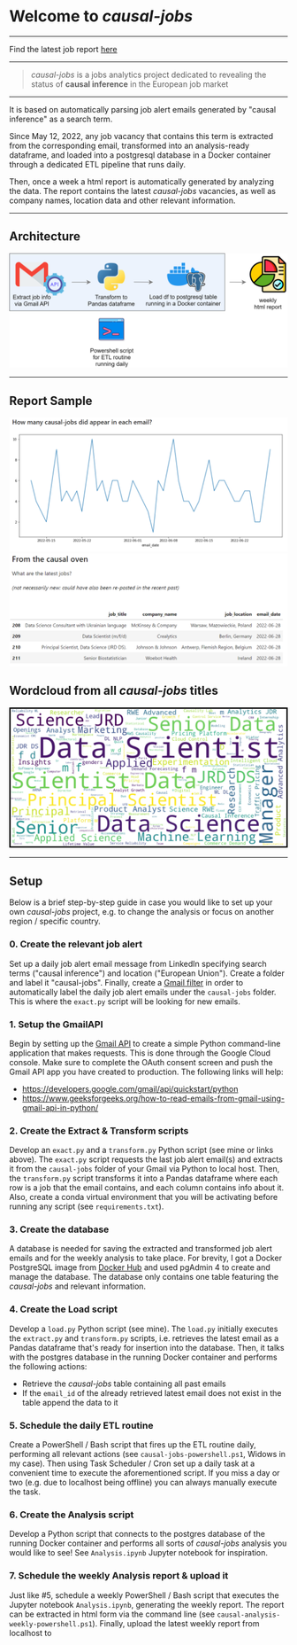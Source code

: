 # Welcome to *causal-jobs*

---

Find the latest job report [here](https://github.com/ggiannarakis/causal-jobs/blob/main/Analysis.ipynb)

---

> *causal-jobs* is a jobs analytics project
> dedicated to revealing the status of
> **causal inference** in the European job market

---

It is based on automatically parsing job alert
emails generated by "causal inference" as a
search term. 

Since May 12, 2022, any job vacancy
that contains this term is extracted from the
corresponding email, transformed into an
analysis-ready dataframe, and loaded into a
postgresql database in a Docker container 
through a dedicated ETL pipeline that runs daily. 

Then, once a week a html report 
is automatically generated by 
analyzing the data. The report contains
the latest *causal-jobs* vacancies, as well as
company names, location data and other
relevant information.

---

## Architecture

![](architecture-transparent.png)

---

## Report Sample

![](report-sample-1.png)
![](report-sample-2.png)

## Wordcloud from all *causal-jobs* titles

![](causal-wordcloud.png)

---

## Setup

Below is a brief step-by-step guide in case you would like to
set up your own *causal-jobs* project, e.g. to change the analysis or
focus on another region / specific country.

### 0. Create the relevant job alert

Set up a daily job alert email message from LinkedIn
specifying search terms ("causal inference")
and location ("European Union"). Create a folder
and label it "causal-jobs". Finally, create a
[Gmail filter](https://support.google.com/a/users/answer/9308833?hl=en)
in order to automatically label the daily job alert
emails under the ```causal-jobs``` folder. This is where
the ```exact.py``` script will be looking for new
emails.


### 1. Setup the GmailAPI

Begin by setting up the 
[Gmail API](https://developers.google.com/gmail/api) 
to create a simple Python command-line application 
that makes requests. This is done through the
Google Cloud console. Make sure to complete the
OAuth consent screen and push the Gmail API app you
have created to production. The following links
will help:

- https://developers.google.com/gmail/api/quickstart/python
- https://www.geeksforgeeks.org/how-to-read-emails-from-gmail-using-gmail-api-in-python/

### 2. Create the Extract & Transform scripts

Develop an ```exact.py``` and a ```transform.py```
Python script (see mine or links above). The ```exact.py```
script requests the last job alert email(s)
and extracts it  from the ```causal-jobs``` 
folder of your Gmail via Python to local host. Then,
the ```transform.py``` script transforms it
into a Pandas dataframe where each row is a job 
that the email contains, and each column
contains info about it. Also, create a conda
virtual environment that you will be activating
before running any script (see ```requirements.txt```).

### 3. Create the database

A database is needed for saving the extracted and
transformed job alert emails and for the weekly
analysis to take place. For brevity, I
got a Docker PostgreSQL image from [Docker
Hub](https://hub.docker.com/_/postgres/) and used
pgAdmin 4 to create and manage the database. The
database only contains one table featuring the
*causal-jobs* and relevant information.

### 4. Create the Load script

Develop a ```load.py``` Python script (see mine).
The ```load.py``` initially executes the 
```extract.py``` and ```transform.py``` scripts, i.e.
retrieves the latest email as a Pandas dataframe
that's ready for insertion into the database. 
Then, it talks with the postgres database in
the running Docker container 
and performs the following actions:

* Retrieve the *causal-jobs* table containing all past emails
* If the ```email_id``` of the already retrieved latest email does not exist in the table append the data to it

### 5. Schedule the daily ETL routine

Create a PowerShell / Bash script that fires up
the ETL routine daily, performing all relevant actions
(see ```causal-jobs-powershell.ps1```, Widows in my case). Then using Task Scheduler / Cron set up a daily task
at a convenient time to execute the aforementioned script.
If you miss a day or two (e.g. due to localhost being offline)
you can always manually execute the task.

### 6. Create the Analysis script

Develop a Python script that connects to the
postgres database of the running Docker container
and performs all sorts of 
*causal-jobs* analysis you would like
to see! See ```Analysis.ipynb``` Jupyter notebook 
for inspiration.

### 7. Schedule the weekly Analysis report & upload it

Just like #5, schedule a weekly PowerShell / Bash
script that executes the Jupyter notebook 
```Analysis.ipynb```, generating the weekly report.
The report can be extracted in 
html form via the command line 
(see ```causal-analysis-weekly-powershell.ps1```).
Finally, upload the latest weekly report
from localhost to  